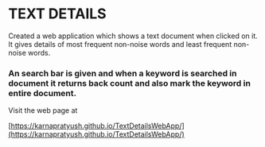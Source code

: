 # TEXT DETAILS
Created  a web application which shows a text document when clicked on it. 
It gives details of most frequent non-noise words and least frequent non-noise words.
### An search bar is given and when a keyword is searched in document it returns back count and also  mark the keyword in entire document.

Visit the web page at


[https://karnapratyush.github.io/TextDetailsWebApp/](https://karnapratyush.github.io/TextDetailsWebApp/)